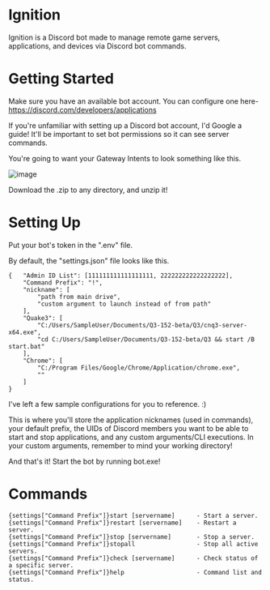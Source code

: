 # Ignition
Ignition is a Discord bot made to manage remote game servers, applications, and devices via Discord bot commands.

# Getting Started

Make sure you have an available bot account. You can configure one here-
https://discord.com/developers/applications

If you're unfamiliar with setting up a Discord bot account, I'd Google a guide! It'll be important to set bot permissions so it can see server commands.

You're going to want your Gateway Intents to look something like this.

![image](https://user-images.githubusercontent.com/68837573/228999275-dbb92bfe-4b2e-430a-acf6-a4f8eec50a7b.png)

Download the .zip to any directory, and unzip it!

# Setting Up

Put your bot's token in the ".env" file.

By default, the "settings.json" file looks like this.
```
{   "Admin ID List": [111111111111111111, 222222222222222222],
    "Command Prefix": "!",
    "nickname": [
        "path from main drive",
        "custom argument to launch instead of from path"
    ],
    "Quake3": [
        "C:/Users/SampleUser/Documents/Q3-152-beta/Q3/cnq3-server-x64.exe",
        "cd C:/Users/SampleUser/Documents/Q3-152-beta/Q3 && start /B start.bat"
    ],
    "Chrome": [
        "C:/Program Files/Google/Chrome/Application/chrome.exe",
        ""
    ]
}
```
I've left a few sample configurations for you to reference. :)

This is where you'll store the application nicknames (used in commands), your default prefix, the UIDs of Discord members you want to be able to start and stop applications, and any custom arguments/CLI executions. In your custom arguments, remember to mind your working directory!

And that's it! Start the bot by running bot.exe!

# Commands
```
{settings["Command Prefix"]}start [servername]      - Start a server.
{settings["Command Prefix"]}restart [servername]    - Restart a server.
{settings["Command Prefix"]}stop [servername]       - Stop a server.
{settings["Command Prefix"]}stopall                 - Stop all active servers.
{settings["Command Prefix"]}check [servername]      - Check status of a specific server.
{settings["Command Prefix"]}help                    - Command list and status.
```

